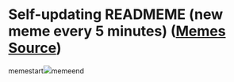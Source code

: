 # Self-updating READMEME (new meme every 5 minutes) ([Memes Source](https://bramses.notion.site/a49c1e962b7646879176ac3b327b6533?v=4d1eda54b170483cb03a40f257231764))

memestart![](https://www.notion.so/image/https%3A%2F%2Fs3-us-west-2.amazonaws.com%2Fsecure.notion-static.com%2F57ed5c1e-41a9-48dd-a885-dfa4b7eaca5a%2F2576388E-95E1-46D6-A1A0-345B01023D82.jpeg?table=block&id=a9ab0b7f-63d5-412b-b4f1-c27abada4c2d&cache=v2)memeend
